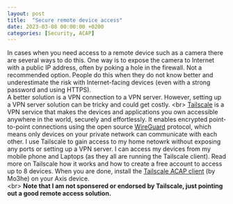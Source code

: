 ```yaml
---
layout: post
title:  "Secure remote device access"
date: 2023-03-08 00:00:00 +0200
categories: [Security, ACAP]
---
```


In cases when you need access to a remote device such as a camera there are several ways to do this.  One way is to expose the camera to Internet with a public IP address, often by poking a hole in the firewall.  Not a recommended option.  People do this when they do not know better and underestimate the risk with Internet-facing devices (even with a strong password and using HTTPS).  
A better solution is a VPN connection to a VPN server.  However, setting up a VPN server solution can be tricky and could get costly.
 <br\>
[Tailscale](https://tailscale.com/) is a VPN service that makes the devices and applications you own accessible anywhere in the world, securely and effortlessly. It enables encrypted point-to-point connections using the open source [WireGuard](https://www.wireguard.com/) protocol, which means only devices on your private network can communicate with each other.  I use Tailscale to gain access to my home netowrk without exposing any ports or setting up a VPN server.  I can access my devices from my mobile phone and Laptops (as they all are running the Tailscale client).
&NewLine;
Read more on Tailscale how it works and how to create a free account to access up to 8 devices.  When you are done, install the [Tailscale ACAP client](https://github.com/Mo3he) (by Mo3he) on your Axis device.  
<br\>
**Note that I am not sponsered or endorsed by Tailscale, just pointing out a good remote access solution.**

